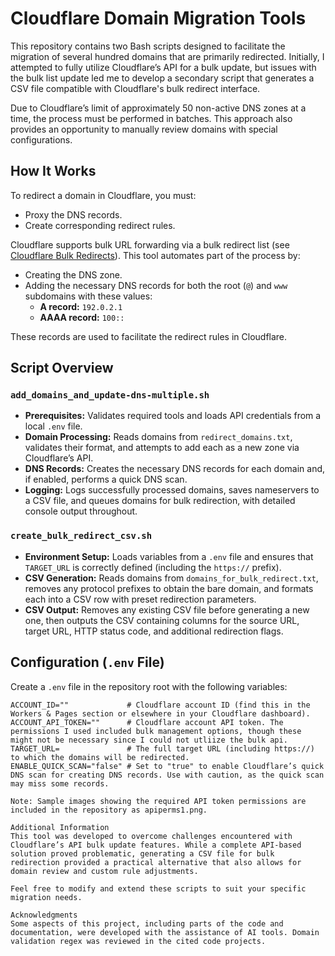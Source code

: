 # Cloudflare Domain Migration Tools

This repository contains two Bash scripts designed to facilitate the migration of several hundred domains that are primarily redirected. Initially, I attempted to fully utilize Cloudflare’s API for a bulk update, but issues with the bulk list update led me to develop a secondary script that generates a CSV file compatible with Cloudflare's bulk redirect interface.

Due to Cloudflare’s limit of approximately 50 non-active DNS zones at a time, the process must be performed in batches. This approach also provides an opportunity to manually review domains with special configurations.

## How It Works

To redirect a domain in Cloudflare, you must:
- Proxy the DNS records.
- Create corresponding redirect rules.

Cloudflare supports bulk URL forwarding via a bulk redirect list (see [Cloudflare Bulk Redirects](https://developers.cloudflare.com/rules/url-forwarding/bulk-redirects/)). This tool automates part of the process by:
- Creating the DNS zone.
- Adding the necessary DNS records for both the root (`@`) and `www` subdomains with these values:
  - **A record:** `192.0.2.1`
  - **AAAA record:** `100::`

These records are used to facilitate the redirect rules in Cloudflare.

## Script Overview

### `add_domains_and_update-dns-multiple.sh`
- **Prerequisites:** Validates required tools and loads API credentials from a local `.env` file.
- **Domain Processing:** Reads domains from `redirect_domains.txt`, validates their format, and attempts to add each as a new zone via Cloudflare’s API.
- **DNS Records:** Creates the necessary DNS records for each domain and, if enabled, performs a quick DNS scan.
- **Logging:** Logs successfully processed domains, saves nameservers to a CSV file, and queues domains for bulk redirection, with detailed console output throughout.

### `create_bulk_redirect_csv.sh`
- **Environment Setup:** Loads variables from a `.env` file and ensures that `TARGET_URL` is correctly defined (including the `https://` prefix).
- **CSV Generation:** Reads domains from `domains_for_bulk_redirect.txt`, removes any protocol prefixes to obtain the bare domain, and formats each into a CSV row with preset redirection parameters.
- **CSV Output:** Removes any existing CSV file before generating a new one, then outputs the CSV containing columns for the source URL, target URL, HTTP status code, and additional redirection flags.

## Configuration (`.env` File)

Create a `.env` file in the repository root with the following variables:

```dotenv
ACCOUNT_ID=""             # Cloudflare account ID (find this in the Workers & Pages section or elsewhere in your Cloudflare dashboard).
ACCOUNT_API_TOKEN=""      # Cloudflare account API token. The permissions I used included bulk management options, though these might not be necessary since I could not utliize the bulk api.
TARGET_URL=               # The full target URL (including https://) to which the domains will be redirected.
ENABLE_QUICK_SCAN="false" # Set to "true" to enable Cloudflare’s quick DNS scan for creating DNS records. Use with caution, as the quick scan may miss some records.

Note: Sample images showing the required API token permissions are included in the repository as apiperms1.png.

Additional Information
This tool was developed to overcome challenges encountered with Cloudflare’s API bulk update features. While a complete API-based solution proved problematic, generating a CSV file for bulk redirection provided a practical alternative that also allows for domain review and custom rule adjustments.

Feel free to modify and extend these scripts to suit your specific migration needs.

Acknowledgments
Some aspects of this project, including parts of the code and documentation, were developed with the assistance of AI tools. Domain validation regex was reviewed in the cited code projects. 